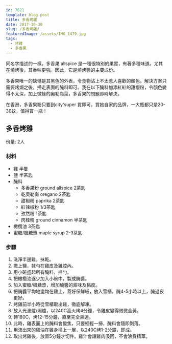 ```yaml
---
id: 7621
template: blog-post
title: 多香烤雞
date: 2017-10-30
slug: /多香烤雞/
featuredImage: /assets/IMG_1479.jpg
tags:
  - 烤雞
  - 多香果
---
```


同名字描述的一樣，多香果 allspice 是一種很特別的果實，有著多種味道。尤其在燒烤後，其香味更強。因此，它是燒烤醬的主要成份。

多香果唯一的缺憾是其黑色的外表，令食物沾上不太惹人喜歡的顏色。解決方案只需要烤焗之後，掃走表面的醃料即可。我在以下醃料加添紅紅的甜椒粉，令顏色變得不太深，加上微綠的奧勒崗葉，多香果的問題即時解決。

在香港，多香果粉只要到city'super 買即可，買她自家的品牌，一大瓶都只是20-30蚊，值得買一瓶！

## 多香烤雞

份量: 2人

### 材料

- 雞 半隻
- 鹽 半茶匙
- 醃料
  - 多香果粉 ground allspice 2茶匙
  - 乾奧勒崗 oregano 2茶匙
  - 甜椒粉 paprika 2茶匙
  - 紅辣椒粉 1/3茶匙
  - 孜然粉 1茶匙
  - 肉桂粉 ground cinnamon 半茶匙
- 橄欖油 3茶匙
- 蜜糖/楓糖漿 maple syrup 2-3茶匙

### 步驟 
1. 洗淨半邊雞，抹乾。
2. 撒上鹽，抹勻在雞皮及雞腔內。
3. 用小碗盛起所有醃料，拌勻。
4. 把橄欖油逐少加入小碗中，製成醃醬。
5. 加入蜜糖/楓糖漿，增加醃醬的甜味及黏度。
6. 把醃醬平均地塗均在雞上，蓋好保鮮紙，放入雪櫃，醃4-5小時以上，醃過夜更好。
7. 烤雞前半小時從雪櫃取出雞，徹底解凍。
8. 放入光波爐/焗爐，以240C高火烤4分鐘，令雞皮變得微微金黃。
9. 轉180C，烤12-15分鐘，直至完全熟透。
10. 此時，雞表面上的醃料會變焦，只要輕輕一掃，醃料會隨即剝落。
11. 用流出來的雞油在雞身掃上一層，以240C烤1-2分鐘，即成。
12. 取出烤雞後，放置5分鐘才切件。雞汁會讓雞肉吸回，不會浪費精華。
